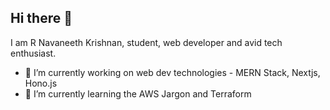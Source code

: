 ## Hi there 👋
I am R Navaneeth Krishnan, student, web developer and avid tech enthusiast. 

- 🔭 I’m currently working on web dev technologies - MERN Stack, Nextjs, Hono.js
- 🌱 I’m currently learning the AWS Jargon and Terraform
  


